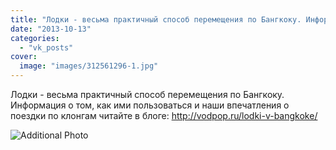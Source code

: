 ```yaml
---
title: "Лодки - весьма практичный способ перемещения по Бангкоку. Информация о том, как ими пользоваться и н..."
date: "2013-10-13"
categories: 
  - "vk_posts"
cover:
  image: "images/312561296-1.jpg"
---
```


Лодки - весьма практичный способ перемещения по Бангкоку. Информация о том, как ими пользоваться и наши впечатления о поездки по клонгам читайте в блоге: http://vodpop.ru/lodki-v-bangkoke/

![Additional Photo](https://vodpop.ru/wp-content/uploads/2023/07/312561297-1.jpg)
